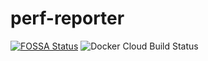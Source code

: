 # perf-reporter

[![FOSSA Status](https://app.fossa.com/api/projects/git%2Bgithub.com%2Fhupfyn%2Fperf-reporter.svg?type=shield)](https://app.fossa.com/projects/git%2Bgithub.com%2Fhupfyn%2Fperf-reporter?ref=badge_shield)
![Docker Cloud Build Status](https://img.shields.io/docker/cloud/build/hupfyn/perf-reporter)
